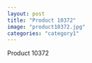 ```yaml
---
layout: post
title: "Product 10372"
image: "product10372.jpg"
categories: "category1"
---
```

Product 10372
